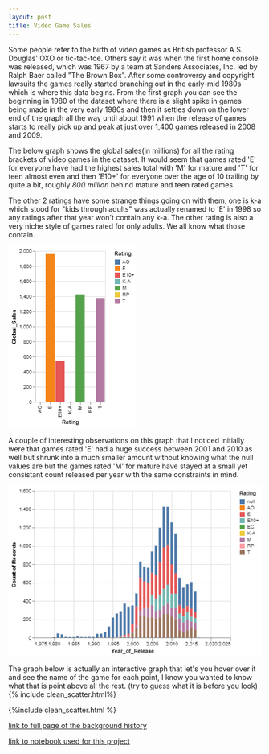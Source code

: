 ```yaml
---
layout: post
title: Video Game Sales
---
```

Some people refer to the birth of video games as British professor A.S. Douglas' OXO or tic-tac-toe. Others say it was when the first home console was released, which was 1967 by a team at Sanders Associates, Inc. led by Ralph Baer called "The Brown Box". After some controversy and copyright lawsuits the games really started branching out in the early-mid 1980s which is where this data begins. From the first graph you can see the beginning in 1980 of the dataset where there is a slight spike in games being made in the very early 1980s and then it settles down on the lower end of the graph all the way until about 1991 when the release of games starts to really pick up and peak at just over 1,400 games released in 2008 and 2009.

The below graph shows the global sales(in millions) for all the rating brackets of video games in the dataset. It would seem that games rated 'E' for everyone have had the highest sales total with 'M' for mature and 'T' for teen almost even and then 'E10+' for everyone over the age of 10 trailing by quite a bit, roughly _800 million_ behind mature and teen rated games.

The other 2 ratings have some strange things going on with them, one is k-a which stood for "kids through adults" was actually renamed to 'E' in 1998 so any ratings after that year won't contain any k-a. The other rating is also a very niche style of games rated for only adults. We all know what those contain.


<img src="/img/grouped_chart.png">


A couple of interesting observations on this graph that I noticed initially were that games rated 'E' had a huge success between 2001 and 2010 as well but shrunk into a much smaller amount without knowing what the null values are but the games rated 'M' for mature have stayed at a small yet consistant count released per year with the same constraints in mind.

<img src="/img/inc_nulls.png">



The graph below is actually an interactive graph that let's you hover over it and see the name of the game for each point, I know you wanted to know what that is point above all the rest. (try to guess what it is before you look)
{% include clean_scatter.html%}


{%include clean_scatter.html %}

[link to full page of the background history](https://www.history.com/topics/inventions/history-of-video-games)

[link to notebook used for this project](https://github.com/ThomasMcDaniel91/Unit2BuildWeekProject/blob/master/Project.ipynb)
